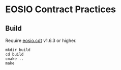 # EOSIO Contract Practices

## Build

Require [eosio.cdt](https://github.com/EOSIO/eosio.cdt) v1.6.3 or higher.

``` console
mkdir build
cd build
cmake ..
make
```
